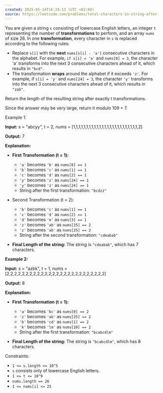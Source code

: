 ```yaml
---
created: 2025-05-14T16:24:13 (UTC +03:00)
source: https://leetcode.com/problems/total-characters-in-string-after-transformations-ii/description/?envType=daily-question&envId=2025-05-14
---
```

You are given a string `s` consisting of lowercase English letters, an integer `t` representing the number of **transformations** to perform, and an array `nums` of size 26. In one **transformation**, every character in `s` is replaced according to the following rules:

* Replace `s[i]` with the **next** `nums[s[i] - 'a']` consecutive characters in the alphabet. For example, `if s[i] = 'a'` and `nums[0] = 3`, the character 'a' transforms into the next 3 consecutive characters ahead of it, which results in `"bcd"`.
* The transformation **wraps** around the alphabet if it exceeds `'z'`. For example, if `s[i] = 'y'` and `nums[24] = 3`, the character `'y'` transforms into the next 3 consecutive characters ahead of it, which results in `"zab"`.

Return the length of the resulting string after exactly t transformations.

Since the answer may be very large, return it modulo 109 + 7.


Example 1:

**Input:** s = "abcyy", t = 2, nums = [1,1,1,1,1,1,1,1,1,1,1,1,1,1,1,1,1,1,1,1,1,1,1,1,1,2]

**Output:** 7

**Explanation:**

* **First Transformation (t = 1):**

    * `'a'` becomes `'b'` as `nums[0] == 1`
    * `'b'` becomes `'c'` as `nums[1] == 1`
    * `'c'` becomes `'d'` as `nums[2] == 1`
    * `'y'` becomes `'z'` as `nums[24] == 1`
    * `'y'` becomes `'z'` as `nums[24] == 1`
    * String after the first transformation: `"bcdzz"`

* Second Transformation (t = 2):

    * `'b'` becomes `'c'` as `nums[1] == 1`
    * `'c'` becomes `'d'` as `nums[2] == 1`
    * `'d'` becomes `'e'` as `nums[3] == 1`
    * `'z'` becomes `'ab'` as `nums[25] == 2`
    * `'z'` becomes `'ab'` as `nums[25] == 2`
    * String after the second transformation: `"cdeabab"`

* **Final Length of the string:** The string is `"cdeabab"`, which has 7 characters.


**Example 2:**

**Input:** s = "azbk", t = 1, nums = [2,2,2,2,2,2,2,2,2,2,2,2,2,2,2,2,2,2,2,2,2,2,2,2,2,2]

**Output:** 8

**Explanation:**

* **First Transformation (t = 1):**

    * `'a'` becomes `'bc'` as `nums[0] == 2`
    * `'z'` becomes `'ab'` as `nums[25] == 2`
    * `'b'` becomes `'cd'` as `nums[1] == 2`
    * `'k'` becomes `'lm'` as `nums[10] == 2`
    * String after the first transformation: `"bcabcdlm"`

* **Final Length of the string:** The string is `"bcabcdlm"`, which has 8 characters.


Constraints:

* `1 <= s.length <= 10^5`
* `s` consists only of lowercase English letters.
* `1 <= t <= 10^9`
* `nums.length == 26`
* `1 <= nums[i] <= 25`
